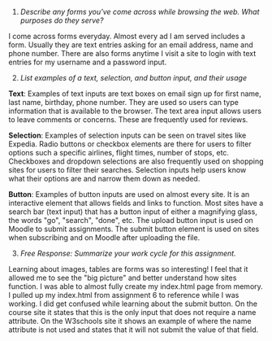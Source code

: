 1. *Describe any forms you've come across while browsing the web. What purposes do they serve?*

I come across forms everyday. Almost every ad I am served includes a form. Usually they are text entries asking for an email address, name and phone number. There are also forms anytime I visit a site to login with text entries for my username and a password input.

2. *List examples of a text, selection, and button input, and their usage*

  **Text**: Examples of text inputs are text boxes on email sign up for first name, last name, birthday, phone number. They are used so users can type information that is available to the browser. The text area input allows users to leave comments or concerns. These are frequently used for reviews.

  **Selection**: Examples of selection inputs can be seen on travel sites like Expedia. Radio buttons or checkbox elements are there for users to filter options such a specific airlines, flight times, number of stops, etc. Checkboxes and dropdown selections are also frequently used on shopping sites for users to filter their searches. Selection inputs help users know what their options are and narrow them down as needed.

  **Button**: Examples of button inputs are used on almost every site. It is an interactive element that allows fields and links to function. Most sites have a search bar (text input) that has a button input of either a magnifying glass, the words "go", "search", "done", etc. The upload button input is used on Moodle to submit assignments. The submit button element is used on sites when subscribing and on Moodle after uploading the file.

3. *Free Response: Summarize your work cycle for this assignment.*

Learning about images, tables are forms was so interesting! I feel that it allowed me to see the "big picture" and better understand how sites function. I was able to almost fully create my index.html page from memory. I pulled up my index.html from assignment 6 to reference while I was working.
I did get confused while learning about the submit button. On the course site it states that this is the only input that does not require a name attribute. On the W3schools site it shows an example of where the name attribute is not used and states that it will not submit the value of that field.

